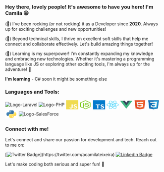 ### Hey there, lovely people! It's awesome to have you here! I'm Camila 😁

(🎉) I've been rocking (or not rocking)  it as a Developer since **2020**. Always up for exciting challenges and new opportunities! 

(💛) Beyond technical skills, I thrive on excellent soft skills that help me connect and collaborate effectively. Let's build amazing things together! 

(🌻) Learning is my superpower! I'm constantly expanding my knowledge and embracing new technologies. Whether it's mastering a programming language like JS or exploring other exciting tools, I'm always up for the adventure! 🚀


**I'm learning** - C# soon it might be something else

### Languages and Tools:

<div style="display: inline_block">
<img align="center" alt="Logo-Laravel" height="30" width="40" src="https://cdn.jsdelivr.net/gh/devicons/devicon/icons/laravel/laravel-plain-wordmark.svg" />
<img align="center" alt="Logo-PHP" height="30" width="40" src="https://cdn.jsdelivr.net/gh/devicons/devicon/icons/php/php-plain.svg" />
<img align="center" alt="Logo-Javascript" height="30" width="40" src="https://raw.githubusercontent.com/devicons/devicon/master/icons/javascript/javascript-plain.svg">
<img align="center" alt="Logo-Nodejs" height="30" width="40" src="https://raw.githubusercontent.com/devicons/devicon/master/icons/nodejs/nodejs-original.svg">
<img align="center" alt="Logo-Typescript" height="30" width="40" src="https://raw.githubusercontent.com/devicons/devicon/master/icons/typescript/typescript-plain.svg">
<img align="center" alt="Logo-React" height="30" width="40" src="https://raw.githubusercontent.com/devicons/devicon/master/icons/react/react-original.svg">
<img align="center" alt="Logo-Vue" height="30" width="40" src="https://raw.githubusercontent.com/devicons/devicon/master/icons/vuejs/vuejs-original.svg">
<img align="center" alt="Logo-HTML" height="30" width="40" src="https://raw.githubusercontent.com/devicons/devicon/master/icons/html5/html5-original.svg">
<img align="center" alt="Logo-CSS" height="30" width="40" src="https://raw.githubusercontent.com/devicons/devicon/master/icons/css3/css3-original.svg">
<img align="center" alt="Logo-Python" height="30" width="40" src="https://raw.githubusercontent.com/devicons/devicon/master/icons/python/python-original.svg">
<img align="center" alt="Logo-SalesForce" height="30" width="40" src="https://cdn.jsdelivr.net/gh/devicons/devicon/icons/salesforce/salesforce-original.svg" />
</div>

### Connect with me!

Let's connect and share our passion for development and tech. Reach out to me on:

[![Twitter Badge](https://img.shields.io/badge/-Twitter-1ca0f1?style=flat-square&labelColor=1ca0f1&logo=twitter&logoColor=white&link=https://twitter.com/acamilateixeira_)](https://twitter.com/acamilateixeira)
[![LinkedIn Badge](https://img.shields.io/badge/-LinkedIn-blue?style=flat-square&logo=Linkedin&logoColor=white&link=https://www.linkedin.com/in/acamilateixeira)](https://www.linkedin.com/in/acamilateixeira)

Let's make coding both serious and super fun! 🤩

